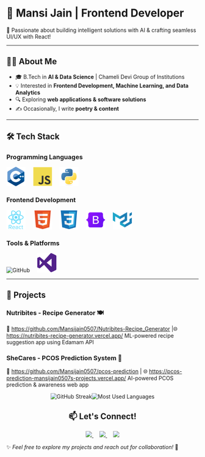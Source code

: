 # 🚀 Mansi Jain | Frontend Developer  
🌟 Passionate about building intelligent solutions with AI & crafting seamless UI/UX with React!  

---

## 👩‍💻 About Me  
- 🎓 B.Tech in **AI & Data Science** | Chameli Devi Group of Institutions  
- 💡 Interested in **Frontend Development, Machine Learning, and Data Analytics**  
- 🔍 Exploring **web applications & software solutions**  
- ✍️ Occasionally, I write **poetry & content**  

---

## 🛠️ Tech Stack  

### **Programming Languages**  
<img src="https://raw.githubusercontent.com/devicons/devicon/master/icons/cplusplus/cplusplus-original.svg" alt="C++" width="50"/> &nbsp;&nbsp;&nbsp; <img src="https://raw.githubusercontent.com/devicons/devicon/master/icons/javascript/javascript-original.svg" alt="JavaScript" width="50"/> &nbsp;&nbsp;&nbsp; <img src="https://raw.githubusercontent.com/devicons/devicon/master/icons/python/python-original.svg" alt="Python" width="50"/>

### **Frontend Development**  
<img src="https://raw.githubusercontent.com/devicons/devicon/master/icons/react/react-original-wordmark.svg" alt="React" width="50"/> &nbsp;&nbsp;&nbsp; <img src="https://raw.githubusercontent.com/devicons/devicon/master/icons/html5/html5-original.svg" alt="HTML5" width="50"/> &nbsp;&nbsp;&nbsp; <img src="https://raw.githubusercontent.com/devicons/devicon/master/icons/css3/css3-original.svg" alt="CSS3" width="50"/> &nbsp;&nbsp;&nbsp; <img src="https://raw.githubusercontent.com/devicons/devicon/master/icons/bootstrap/bootstrap-original.svg" alt="Bootstrap" width="50"/> &nbsp;&nbsp;&nbsp; <img src="https://raw.githubusercontent.com/devicons/devicon/master/icons/materialui/materialui-original.svg" alt="Material UI" width="50"/>

### **Tools & Platforms**  
<img src="https://camo.githubusercontent.com/dbe4ba9617b5f2b9c3c12682ab9b2c687078af1cd25a2f545461157d8e1e7401/68747470733a2f2f736b696c6c69636f6e732e6465762f69636f6e733f693d676974687562" alt="GitHub" width="50"/> &nbsp;&nbsp;&nbsp; <img src="https://raw.githubusercontent.com/devicons/devicon/master/icons/visualstudio/visualstudio-plain.svg" alt="VS Code" width="50"/>

---

## 🚀 Projects  

### **Nutribites - Recipe Generator** 🍽️  
🔗 https://github.com/Mansijain0507/Nutribites-Recipe_Generator |🌐 https://nutribites-recipe-generator.vercel.app/
ML-powered recipe suggestion app using Edamam API  

### **SheCares - PCOS Prediction System** 🌸  
🔗 https://github.com/Mansijain0507/pcos-prediction | 🌐 https://pcos-prediction-mansijain0507s-projects.vercel.app/ 
AI-powered PCOS prediction & awareness web app  


<p align="center">
  <img src="https://github-readme-streak-stats.herokuapp.com/?user=MansiJain0507&theme=radical" alt="GitHub Streak" /><img src="https://github-readme-stats.vercel.app/api/top-langs/?username=MansiJain0507&layout=compact&theme=radical" alt="Most Used Languages" />
</p>

<h2 align="center">📫 Let's Connect!  </h2>

<p align="center">
  <a href="https://github.com/MansiJain0507">
    <img src="https://camo.githubusercontent.com/dbe4ba9617b5f2b9c3c12682ab9b2c687078af1cd25a2f545461157d8e1e7401/68747470733a2f2f736b696c6c69636f6e732e6465762f69636f6e733f693d676974687562" width="50"/>
  </a>
  &nbsp;&nbsp;&nbsp;
  <a href="https://www.linkedin.com/in/mansi-jain-860a282b3/">
    <img src="https://raw.githubusercontent.com/maurodesouza/profile-readme-generator/master/src/assets/icons/social/linkedin/default.svg" width="50"/>
  </a>
  &nbsp;&nbsp;&nbsp;
  <a href="https://www.instagram.com/about__mansi">
    <img src="https://raw.githubusercontent.com/maurodesouza/profile-readme-generator/master/src/assets/icons/social/instagram/default.svg" width="50"/>
  </a>
</p>


✨ *Feel free to explore my projects and reach out for collaboration!* 🚀  
